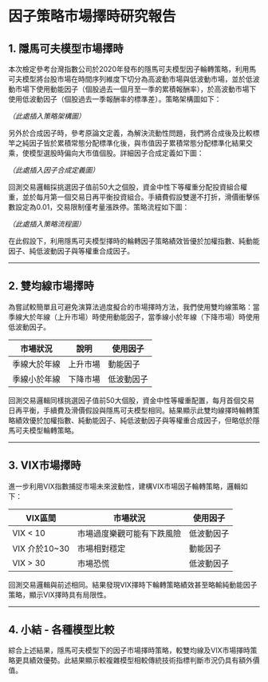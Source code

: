 # 因子策略市場擇時研究報告

## 1. 隱馬可夫模型市場擇時

本次檢定參考台灣指數公司於2020年發布的隱馬可夫模型因子輪轉策略，利用馬可夫模型將台股市場在時間序列維度下切分為高波動市場與低波動市場，並於低波動市場下使用動能因子（個股過去一個月至一季的累積報酬率），於高波動市場下使用低波動因子（個股過去一季報酬率的標準差）。策略架構圖如下：

*（此處插入策略架構圖）*

另外於合成因子時，參考原論文定義，為解決流動性問題，我們將合成後及比較標竿之純因子皆於累積常態分配標準化後，與市值因子累積常態分配標準化結果交乘，使模型選股時偏向大市值個股。詳細因子合成定義如下圖：

*（此處插入因子合成定義圖）*

回測交易邏輯採挑選因子值前50大之個股，資金中性下等權重分配投資組合權重，並於每月第一個交易日再平衡投資組合。手續費假設雙邊不打折，滑價衝擊係數設定為0.01，交易限制僅考量漲跌停。策略流程如下圖：

*（此處插入策略流程圖）*

在此假設下，利用隱馬可夫模型擇時的輪轉因子策略績效皆優於加權指數、純動能因子、純低波動因子與等權重合成因子。

---

## 2. 雙均線市場擇時

為嘗試較簡單且可避免演算法過度擬合的市場擇時方法，我們使用雙均線策略：當季線大於年線（上升市場）時使用動能因子，當季線小於年線（下降市場）時使用低波動因子。

| 市場狀況     | 說明       | 使用因子   |
|--------------|------------|------------|
| 季線大於年線 | 上升市場   | 動能因子   |
| 季線小於年線 | 下降市場   | 低波動因子 |

回測交易邏輯同樣挑選因子值前50大個股，資金中性等權重配置，每月首個交易日再平衡，手續費及滑價假設與隱馬可夫模型相同。結果顯示此雙均線擇時輪轉策略績效優於加權指數、純動能因子、純低波動因子與等權重合成因子，但略低於隱馬可夫模型輪轉策略。

---

## 3. VIX市場擇時

進一步利用VIX指數捕捉市場未來波動性，建構VIX市場因子輪轉策略，邏輯如下：

| VIX區間       | 市場狀況                     | 使用因子   |
|---------------|------------------------------|------------|
| VIX < 10      | 市場過度樂觀可能有下跌風險   | 低波動因子 |
| VIX 介於10~30 | 市場相對穩定                 | 動能因子   |
| VIX > 30      | 市場恐慌                   | 低波動因子 |

回測交易邏輯與前述相同。結果發現VIX擇時下輪轉策略績效甚至略輸純動能因子策略，顯示VIX擇時具有局限性。

---

## 4. 小結 - 各種模型比較

綜合上述結果，隱馬可夫模型下的因子市場擇時策略，較雙均線及VIX市場擇時策略更具績效優勢。此結果顯示較複雜模型相較傳統技術指標判斷市況仍具有額外價值。



